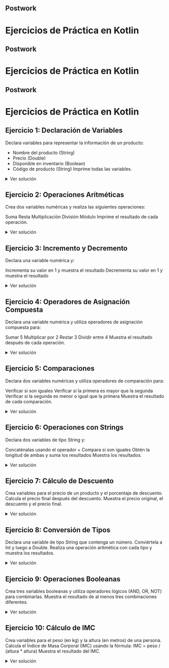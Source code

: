 ## Postwork

# Ejercicios de Práctica en Kotlin

## Postwork

# Ejercicios de Práctica en Kotlin

## Postwork

# Ejercicios de Práctica en Kotlin

## Ejercicio 1: Declaración de Variables
Declara variables para representar la información de un producto:
- Nombre del producto (String)
- Precio (Double)
- Disponible en inventario (Boolean)
- Código de producto (String)
Imprime todas las variables.

<details>
  <summary>Ver solución</summary>

  ``kotlin
  val nombreProducto: String = "Laptop Gaming"
  val precio: Double = 1299.99
  val disponible: Boolean = true
  val codigoProducto: String = "LPT-001"

  println("Producto: $nombreProducto")
  println("Precio: $precio")
  println("Disponible: $disponible")
  println("Código: $codigoProducto")
</details>

## Ejercicio 2: Operaciones Aritméticas
Crea dos variables numéricas y realiza las siguientes operaciones:

Suma
Resta
Multiplicación
División
Módulo
Imprime el resultado de cada operación.

<details>
  <summary>Ver solución</summary>
  kotlinCopyval num1 = 20
  val num2 = 6

  println("Suma: ${num1 + num2}")
  println("Resta: ${num1 - num2}")
  println("Multiplicación: ${num1 * num2}")
  println("División: ${num1 / num2}")
  println("Módulo: ${num1 % num2}")
</details>

## Ejercicio 3: Incremento y Decremento
Declara una variable numérica y:

Incrementa su valor en 1 y muestra el resultado
Decrementa su valor en 1 y muestra el resultado

<details>
  <summary>Ver solución</summary>
  kotlinCopyvar contador = 5
  println("Incremento: ${++contador}")
  println("Decremento: ${--contador}")
</details>

## Ejercicio 4: Operadores de Asignación Compuesta
Declara una variable numérica y utiliza operadores de asignación compuesta para:

Sumar 5
Multiplicar por 2
Restar 3
Dividir entre 4
Muestra el resultado después de cada operación.

<details>
  <summary>Ver solución</summary>
  kotlinCopyvar numero = 10
  numero += 5
  println("Después de sumar 5: $numero")
  numero *= 2
  println("Después de multiplicar por 2: $numero")
  numero -= 3
  println("Después de restar 3: $numero")
  numero /= 4
  println("Después de dividir entre 4: $numero")
</details>

## Ejercicio 5: Comparaciones
Declara dos variables numéricas y utiliza operadores de comparación para:

Verificar si son iguales
Verificar si la primera es mayor que la segunda
Verificar si la segunda es menor o igual que la primera
Muestra el resultado de cada comparación.

<details>
  <summary>Ver solución</summary>
  kotlinCopyval a = 15
  val b = 20
  println("a es igual a b: ${a == b}")
  println("a es mayor que b: ${a > b}")
  println("b es menor o igual que a: ${b <= a}")
</details>
    
## Ejercicio 6: Operaciones con Strings
Declara dos variables de tipo String y:

Concaténalas usando el operador +
Compara si son iguales
Obtén la longitud de ambas y suma los resultados
Muestra los resultados.

<details>
  <summary>Ver solución</summary>
  kotlinCopyval str1 = "Hola"
  val str2 = "Mundo"
  println("Concatenación: ${str1 + " " + str2}")
  println("Son iguales: ${str1 == str2}")
  println("Suma de longitudes: ${str1.length + str2.length}")
</details>

## Ejercicio 7: Cálculo de Descuento
Crea variables para el precio de un producto y el porcentaje de descuento.
Calcula el precio final después del descuento.
Muestra el precio original, el descuento y el precio final.
<details>
  <summary>Ver solución</summary>
  kotlinCopyval precioOriginal = 100.0
  val porcentajeDescuento = 20
  val descuento = precioOriginal * porcentajeDescuento / 100
  val precioFinal = precioOriginal - descuento
  
  println("Precio original: $precioOriginal")
  println("Descuento: $descuento")
  println("Precio final: $precioFinal")
</details>

## Ejercicio 8: Conversión de Tipos
Declara una variable de tipo String que contenga un número.
Conviértela a Int y luego a Double.
Realiza una operación aritmética con cada tipo y muestra los resultados.
<details>
  <summary>Ver solución</summary>
  kotlinCopyval numeroString = "42"
  val numeroInt = numeroString.toInt()
  val numeroDouble = numeroInt.toDouble()
  
  println("Int + 10: ${numeroInt + 10}")
  println("Double + 10.5: ${numeroDouble + 10.5}")
</details>

## Ejercicio 9: Operaciones Booleanas
Crea tres variables booleanas y utiliza operadores lógicos (AND, OR, NOT) para combinarlas.
Muestra el resultado de al menos tres combinaciones diferentes.
<details>
  <summary>Ver solución</summary>
  kotlinCopyval p = true
  val q = false
  val r = true
  
  println("p AND q: ${p && q}")
  println("p OR q: ${p || q}")
  println("NOT p: ${!p}")
  println("(p OR q) AND r: ${(p || q) && r}")
</details>

## Ejercicio 10: Cálculo de IMC
Crea variables para el peso (en kg) y la altura (en metros) de una persona.
Calcula el Índice de Masa Corporal (IMC) usando la fórmula: IMC = peso / (altura * altura)
Muestra el resultado del IMC.
<details>
  <summary>Ver solución</summary>
  kotlinCopyval peso = 70.0 // kg
  val altura = 1.75 // metros
  val imc = peso / (altura * altura)
  
  println("IMC: ${"%.2f".format(imc)}")
</details>
